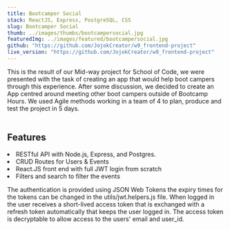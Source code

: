 ```yaml
---
title: Bootcamper Social
stack: ReactJS, Express, PostgreSQL, CSS
slug: Bootcamper Social
thumb: ../images/thumbs/bootcampersocial.jpg
featuredImg: ../images/featured/bootcampersocial.jpg
github: "https://github.com/JojokCreator/w9_frontend-project"
live_version: "https://github.com/JojokCreator/w9_frontend-project"
---
```


This is the result of our Mid-way project for School of Code, we were presented with the task of creating an app that would help boot campers through this experience. After some discussion, we decided to create an App centred around meeting other boot campers outside of Bootcamp Hours. We used Agile methods working in a team of 4 to plan, produce and test the project in 5 days.
<br></br>
## Features
<li>RESTful API with Node.js, Express, and Postgres.</li>
<li>CRUD Routes for Users & Events</li>
<li>React.JS front end with full JWT login from scratch</li>
<li>Filters and search to filter the events </li>

The authentication is provided using JSON Web Tokens the expiry times for the tokens can be changed in the utils/jwt.helpers.js file. When logged in the user receives a short-lived access token that is exchanged with a refresh token automatically that keeps the user logged in. The access token is decryptable to allow access to the users' email and user_id.